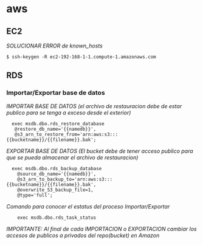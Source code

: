 # aws

## EC2
*SOLUCIONAR ERROR  de known_hosts*
```
$ ssh-keygen -R ec2-192-168-1-1.compute-1.amazonaws.com
```

## RDS
  ### Importar/Exportar base de datos
  
  *IMPORTAR BASE DE DATOS  (el archivo de restauracion debe de estar publico para se tenga a exceso desde el exterior)*
  ```[sql]
    exec msdb.dbo.rds_restore_database
     @restore_db_name='{{namedb}}',
     @s3_arn_to_restore_from='arn:aws:s3:::{{bucketname}}/{{filename}}.bak';
  ```
    
  *EXPORTAR BASE DE DATOS  (El bucket debe de tener acceso publico para que se pueda almacenar el archivo de restauracion)*
  ```[sql]
    exec msdb.dbo.rds_backup_database
      @source_db_name='{{namedb}}',
      @s3_arn_to_backup_to='arn:aws:s3:::{{bucketname}}/{{filename}}.bak',
      @overwrite_S3_backup_file=1,
      @type='full';
  ```
  
  *Comando para conocer el estatus del proceso Importar/Exportar*

  ```[sql]
      exec msdb.dbo.rds_task_status
  ```
  
*IMPORTANTE: Al final de cada IMPORTACION o EXPORTACION cambiar los accesos de publicos a privados del repo(bucket) en Amazon*
